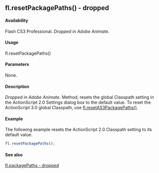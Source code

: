 ## fl.resetPackagePaths() - dropped

#### Availability

Flash CS3 Professional. *Dropped in Adobe Animate*.

#### Usage

fl.resetPackagePaths()

#### Parameters

None.

#### Description

*Dropped in Adobe Animate.*
Method; resets the global Classpath setting in the ActionScript 2.0 Settings dialog box to the default value. To reset the ActionScript 3.0 global Classpath, use [fl.resetAS3PackagePaths()](../flash_object_(fl)/fl59.md).

#### Example

The following example resets the ActionScript 2.0 Classpath setting to its default value.
```javascript
fl.resetPackagePaths();
```

#### See also

[fl.packagePaths - dropped](../flash_object_(fl)/fl48.md)
